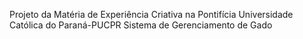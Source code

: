Projeto da Matéria de Experiência Criativa na Pontifícia Universidade Católica do Paraná-PUCPR
Sistema de Gerenciamento de Gado
